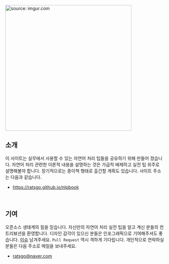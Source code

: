 <a href="https://ratsgo.github.io/nlpbook"><img src="https://i.imgur.com/tSjRqhV.png" width="400" title="source: imgur.com" /></a>



## 소개

이 사이트는 실무에서 사용할 수 있는 자연어 처리 팁들을 공유하기 위해 만들어 졌습니다. 자연어 처리 관련한 이론적 내용을 설명하는 것은 가급적 배제하고 실전 팁 위주로 설명해볼까 합니다. 장기적으로는 종이책 형태로 출간할 계획도 있습니다. 사이트 주소는 다음과 같습니다.

- https://ratsgo.github.io/nlpbook

<br>

## 기여

오픈소스 생태계의 힘을 믿습니다. 자신만의 자연어 처리 실전 팁을 알고 계신 분들의 컨트리뷰션을 환영합니다. 디자인 감각이 있으신 분들은 인포그래픽으로 기여해주셔도 좋습니다. [이슈](https://github.com/ratsgo/nlpbook/issues) 남겨주세요. `Pull Request` 역시 격하게 기다립니다. 개인적으로 연락하실 분들은 다음 주소로 메일을 보내주세요.

- ratsgo@naver.com

